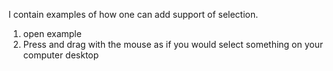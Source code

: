 I contain examples of how one can add support of selection.

1) open example
2) Press and drag with the mouse as if you would select something on your computer desktop
